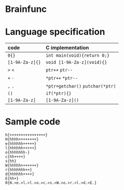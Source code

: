 # Brainfunc

# Language specification

| code            | C implementation                 |
| :-------------- | :------------------------------- |
| `0{}`           | `int main(void){return 0;}`      |
| `[1-9A-Za-z]{}` | `void [1-9A-Za-z](void){}`         |
| `>` `<`         | `ptr++` `ptr--`                  |
| `+` `-`         | `*ptr++` `*ptr--`                |
| `,` `.`         | `*ptr=getchar()` `putchar(*ptr)` |
| `()`            | `if(*ptr){}`                     |
| `[1-9A-Za-z]`   | `[1-9A-Za-z]()`                    |

# Sample code
```brainfuck
h{++++++++++++++++}
H{hhhh++++++++}
e{hhhhhh+++++}
l{hhhhhh+++++}
o{hhhhhhh-}
c{hh++++}
s{hh}
W{hhhhh+++++++}
r{hhhhhhh++}
d{hhhhhh++++}
E{hh+}
0{H.>e.>l.>l.>o.>c.>s.>W.>o.>r.>l.>d.>E.}
```
